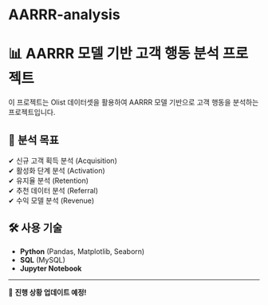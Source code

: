 # AARRR-analysis

# 📊 AARRR 모델 기반 고객 행동 분석 프로젝트  
이 프로젝트는 Olist 데이터셋을 활용하여 AARRR 모델 기반으로 고객 행동을 분석하는 프로젝트입니다.

## 📌 분석 목표  
✔ 신규 고객 획득 분석 (Acquisition)  
✔ 활성화 단계 분석 (Activation)  
✔ 유지율 분석 (Retention)  
✔ 추천 데이터 분석 (Referral)  
✔ 수익 모델 분석 (Revenue)  

## 🛠 사용 기술  
- **Python** (Pandas, Matplotlib, Seaborn)  
- **SQL** (MySQL)  
- **Jupyter Notebook**  

---
🚀 **진행 상황 업데이트 예정!**
